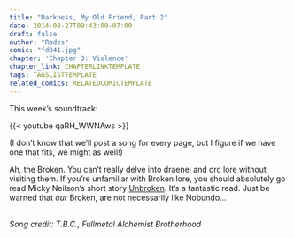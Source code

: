 ```yaml
---
title: "Darkness, My Old Friend, Part 2"
date: 2014-08-27T09:43:00-07:00
draft: false
author: "Rades"
comic: "fd041.jpg"
chapter: 'Chapter 3: Violence'
chapter_link: CHAPTERLINKTEMPLATE
tags: TAGSLISTTEMPLATE
related_comics: RELATEDCOMICTEMPLATE
---
```


This week’s soundtrack:<br>

{{< youtube qaRH_WWNAws >}}


(I don’t know that we’ll post a song for every page, but I figure if we have one that fits, we might as well!)


Ah, the Broken. You can’t really delve into draenei and orc lore without visiting them. If you’re unfamiliar with Broken lore, you should absolutely go read Micky Neilson’s short story [Unbroken](http://us.battle.net/wow/en/game/lore/short-story/unbroken/1). It’s a fantastic read. Just be warned that *our* Broken, are not necessarily like Nobundo…


<br>*Song credit: T.B.C., Fullmetal Alchemist Brotherhood*

